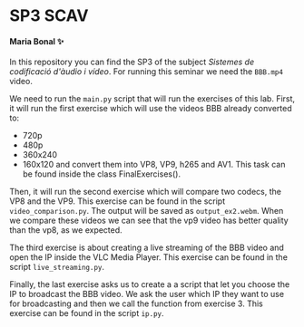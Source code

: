# SP3 SCAV
#### Maria Bonal ✨

In this repository you can find the SP3 of the subject _Sistemes de codificació d'àudio i vídeo_. For running this seminar we need the `BBB.mp4` video.

We need to run the `main.py` script that will run the exercises of this lab. 
First, it will run the first exercise which will use the videos BBB already converted to:
- 720p
- 480p
- 360x240
- 160x120
and convert them into VP8, VP9, h265 and AV1. This task can be found inside the class FinalExercises(). 

Then, it will run the second exercise which will compare two codecs, the VP8 and the VP9. This exercise can be found in the script `video_comparison.py`.
The output will be saved as `output_ex2.webm`. 
When we compare these videos we can see that the vp9 video has better quality than the vp8, as we expected. 

The third exercise is about creating a live streaming of the BBB video and open the IP inside the VLC Media Player. This exercise can be found in the script `live_streaming.py`.

Finally, the last exercise asks us to create a a script that let you choose the IP to broadcast the BBB video. 
We ask the user which IP they want to use for broadcasting and then we call the function from exercise 3. This exercise can be found in the script `ip.py`.
